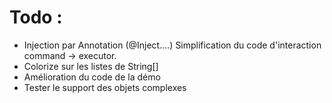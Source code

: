 # Todo :
- Injection par Annotation (@Inject....) 
Simplification du code d'interaction command -> executor.
- Colorize sur les listes de String[]
- Amélioration du code de la démo
- Tester le support des objets complexes